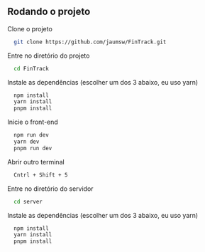 
## Rodando o projeto

Clone o projeto

```bash
  git clone https://github.com/jaumsw/FinTrack.git
```

Entre no diretório do projeto

```bash
  cd FinTrack
```

Instale as dependências (escolher um dos 3 abaixo, eu uso yarn)

```bash
  npm install
  yarn install
  pnpm install
```

Inicie o front-end

```bash
  npm run dev
  yarn dev
  pnpm run dev
```

Abrir outro terminal 

```bash
  Cntrl + Shift + 5
```

Entre no diretório do servidor

```bash
  cd server
```

Instale as dependências (escolher um dos 3 abaixo, eu uso yarn)

```bash
  npm install
  yarn install
  pnpm install
```
